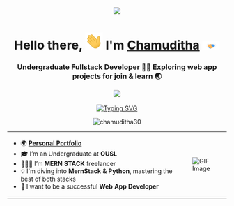 <div align="center">
  <picture>
    <img src="https://drive.google.com/uc?id=1L6RCoLh1xk33VFe6gVgOgM9IHPXLPBBk" width="full">
  </picture>
  <h1>Hello there, <img src="https://github.com/ABSphreak/ABSphreak/blob/master/gifs/Hi.gif" width="40px"> I'm <a href="" target="_blank">Chamuditha</a> <img src="https://github.com/0xabdulkhalid/0xabdulkhalid/blob/main/assets/mdImages/handshake.gif" width="40px"></h1>
  <h3>Undergraduate Fullstack Developer 👨‍🎓 Exploring web app projects for join & learn 🌏</h3>
  
  <img src="https://user-images.githubusercontent.com/73097560/115834477-dbab4500-a447-11eb-908a-139a6edaec5c.gif">

  [![Typing SVG](https://readme-typing-svg.herokuapp.com?font=Fira+Code&pause=1000&width=435&lines=I%E2%80%99m+an+Undergraduate+student+at+OUSL;I%E2%80%99m+MERN+STACK+freelancer;JavaScript+%7C+Python+%7C+React+%7C+Node)](https://git.io/typing-svg)
  
  <p> <img src="https://komarev.com/ghpvc/?username=Chamuditha30&label=Profile%20views&color=0e75b6&style=flat" alt="chamuditha30" /> </p>
</div>


<table>
  <tr>
    <td>
      <ul>
        <li>🌍 <strong><a href="" target="_blank">Personal Portfolio</a></strong></li>
        <li>🎓 I’m an Undergraduate at <strong>OUSL</strong></li>
        <li>🧑🏾‍💻 I’m <strong>MERN STACK</strong> freelancer</li>
        <li>💡 I'm diving into <strong>MernStack & Python</strong>, mastering the best of both stacks</li>
        <li>🎯 I want to be a successful <strong>Web App Developer</strong></li>
      </ul>
    </td>
    <td>
      <img src="https://i.pinimg.com/originals/79/9e/0d/799e0d7779f6ea6c3a89885ff60c55af.gif" alt="GIF Image" style="max-width: 100%; height: auto;">
    </td>
  </tr>
</table>

